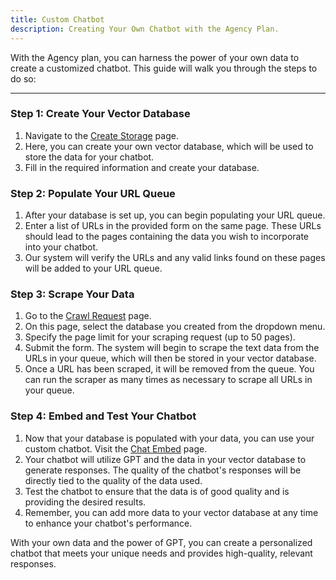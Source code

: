 ```yaml
---
title: Custom Chatbot
description: Creating Your Own Chatbot with the Agency Plan.
---
```


With the Agency plan, you can harness the power of your own data to create a customized chatbot. This guide will walk you through the steps to do so:

---

### **Step 1: Create Your Vector Database**

1. Navigate to the [Create Storage](https://idreamofai.com/create-storage) page.
2. Here, you can create your own vector database, which will be used to store the data for your chatbot.
3. Fill in the required information and create your database.

### **Step 2: Populate Your URL Queue**

1. After your database is set up, you can begin populating your URL queue.
2. Enter a list of URLs in the provided form on the same page. These URLs should lead to the pages containing the data you wish to incorporate into your chatbot.
3. Our system will verify the URLs and any valid links found on these pages will be added to your URL queue.

### **Step 3: Scrape Your Data**

1. Go to the [Crawl Request](https://idreamofai.com/crawl-request) page.
2. On this page, select the database you created from the dropdown menu.
3. Specify the page limit for your scraping request (up to 50 pages).
4. Submit the form. The system will begin to scrape the text data from the URLs in your queue, which will then be stored in your vector database.
5. Once a URL has been scraped, it will be removed from the queue. You can run the scraper as many times as necessary to scrape all URLs in your queue.

### **Step 4: Embed and Test Your Chatbot**

1. Now that your database is populated with your data, you can use your custom chatbot. Visit the [Chat Embed](https://idreamofai.com/chat-embed) page.
2. Your chatbot will utilize GPT and the data in your vector database to generate responses. The quality of the chatbot's responses will be directly tied to the quality of the data used.
3. Test the chatbot to ensure that the data is of good quality and is providing the desired results.
4. Remember, you can add more data to your vector database at any time to enhance your chatbot's performance.

With your own data and the power of GPT, you can create a personalized chatbot that meets your unique needs and provides high-quality, relevant responses.